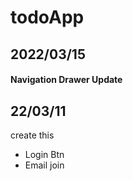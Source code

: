 # todoApp
## 2022/03/15
#### Navigation Drawer Update

## 22/03/11 
create this
- Login Btn
- Email join
